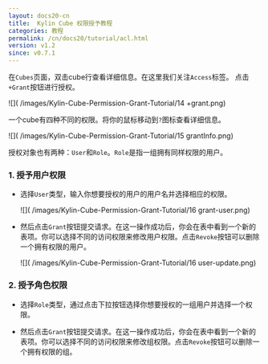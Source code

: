 ```yaml
---
layout: docs20-cn
title:  Kylin Cube 权限授予教程
categories: 教程
permalink: /cn/docs20/tutorial/acl.html
version: v1.2
since: v0.7.1
---
```


  

在`Cubes`页面，双击cube行查看详细信息。在这里我们关注`Access`标签。
点击`+Grant`按钮进行授权。

![]( /images/Kylin-Cube-Permission-Grant-Tutorial/14 +grant.png)

一个cube有四种不同的权限。将你的鼠标移动到`?`图标查看详细信息。

![]( /images/Kylin-Cube-Permission-Grant-Tutorial/15 grantInfo.png)

授权对象也有两种：`User`和`Role`。`Role`是指一组拥有同样权限的用户。

### 1. 授予用户权限
* 选择`User`类型，输入你想要授权的用户的用户名并选择相应的权限。

     ![]( /images/Kylin-Cube-Permission-Grant-Tutorial/16 grant-user.png)

* 然后点击`Grant`按钮提交请求。在这一操作成功后，你会在表中看到一个新的表项。你可以选择不同的访问权限来修改用户权限。点击`Revoke`按钮可以删除一个拥有权限的用户。

     ![]( /images/Kylin-Cube-Permission-Grant-Tutorial/16 user-update.png)

### 2. 授予角色权限
* 选择`Role`类型，通过点击下拉按钮选择你想要授权的一组用户并选择一个权限。

* 然后点击`Grant`按钮提交请求。在这一操作成功后，你会在表中看到一个新的表项。你可以选择不同的访问权限来修改组权限。点击`Revoke`按钮可以删除一个拥有权限的组。

